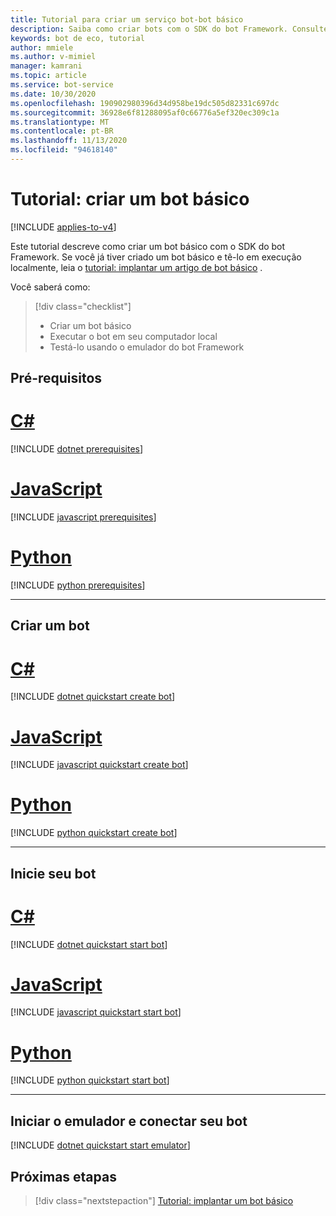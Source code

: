 ```yaml
---
title: Tutorial para criar um serviço bot-bot básico
description: Saiba como criar bots com o SDK do bot Framework. Consulte as etapas necessárias para criar, executar, conectar e testar bots.
keywords: bot de eco, tutorial
author: mmiele
ms.author: v-mimiel
manager: kamrani
ms.topic: article
ms.service: bot-service
ms.date: 10/30/2020
ms.openlocfilehash: 190902980396d34d958be19dc505d82331c697dc
ms.sourcegitcommit: 36928e6f81288095af0c66776a5ef320ec309c1a
ms.translationtype: MT
ms.contentlocale: pt-BR
ms.lasthandoff: 11/13/2020
ms.locfileid: "94618140"
---
```

# <a name="tutorial-create-a-basic-bot"></a>Tutorial: criar um bot básico

[!INCLUDE [applies-to-v4](~/includes/applies-to-v4-current.md)]

Este tutorial descreve como criar um bot básico com o SDK do bot Framework. Se você já tiver criado um bot básico e tê-lo em execução localmente, leia o [tutorial: implantar um artigo de bot básico](bot-builder-tutorial-deploy-basic-bot.md) .

Você saberá como:
> [!div class="checklist"]
> * Criar um bot básico
> * Executar o bot em seu computador local
> * Testá-lo usando o emulador do bot Framework

## <a name="prerequisites"></a>Pré-requisitos

# <a name="c"></a>[C#](#tab/csharp)

[!INCLUDE [dotnet prerequisites](~/includes/quickstart/dotnet/quickstart-dotnet-prerequisites.md)]

# <a name="javascript"></a>[JavaScript](#tab/javascript)

[!INCLUDE [javascript prerequisites](~/includes/quickstart/javascript/quickstart-javascript-prerequisites.md)]

# <a name="python"></a>[Python](#tab/python)

[!INCLUDE [python prerequisites](~/includes/quickstart/python/quickstart-python-prerequisites.md)]

---

## <a name="create-a-bot"></a>Criar um bot

# <a name="c"></a>[C#](#tab/csharp)

[!INCLUDE [dotnet quickstart create bot](~/includes/quickstart/dotnet/quickstart-dotnet-create-bot.md)]

# <a name="javascript"></a>[JavaScript](#tab/javascript)

[!INCLUDE [javascript quickstart create bot](~/includes/quickstart/javascript/quickstart-javascript-create-bot.md)]

# <a name="python"></a>[Python](#tab/python)

[!INCLUDE [python quickstart create bot](~/includes/quickstart/python/quickstart-python-create-bot.md)]

---

## <a name="start-your-bot"></a>Inicie seu bot

# <a name="c"></a>[C#](#tab/csharp)

[!INCLUDE [dotnet quickstart start bot](~/includes/quickstart/dotnet/quickstart-dotnet-start-bot.md)]

# <a name="javascript"></a>[JavaScript](#tab/javascript)

[!INCLUDE [javascript quickstart start bot](~/includes/quickstart/javascript/quickstart-javascript-start-bot.md)]

# <a name="python"></a>[Python](#tab/python)

[!INCLUDE [python quickstart start bot](~/includes/quickstart/python/quickstart-python-start-bot.md)]

---

## <a name="start-the-emulator-and-connect-your-bot"></a>Iniciar o emulador e conectar seu bot

[!INCLUDE [dotnet quickstart start emulator](~/includes/quickstart/common/quickstart-start-emulator.md)]


## <a name="next-steps"></a>Próximas etapas

> [!div class="nextstepaction"]
> [Tutorial: implantar um bot básico](bot-builder-tutorial-deploy-basic-bot.md)
